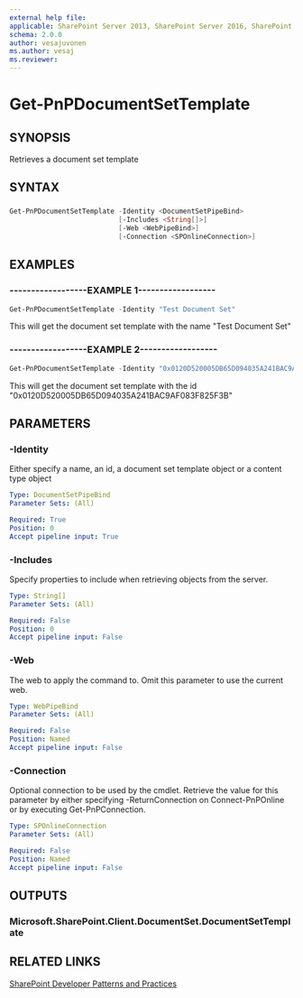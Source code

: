 ```yaml
---
external help file:
applicable: SharePoint Server 2013, SharePoint Server 2016, SharePoint Server 2019, SharePoint Online
schema: 2.0.0
author: vesajuvonen
ms.author: vesaj
ms.reviewer:
---
```

# Get-PnPDocumentSetTemplate

## SYNOPSIS
Retrieves a document set template

## SYNTAX 

### 
```powershell
Get-PnPDocumentSetTemplate -Identity <DocumentSetPipeBind>
                           [-Includes <String[]>]
                           [-Web <WebPipeBind>]
                           [-Connection <SPOnlineConnection>]
```

## EXAMPLES

### ------------------EXAMPLE 1------------------
```powershell
Get-PnPDocumentSetTemplate -Identity "Test Document Set"
```

This will get the document set template with the name "Test Document Set"

### ------------------EXAMPLE 2------------------
```powershell
Get-PnPDocumentSetTemplate -Identity "0x0120D520005DB65D094035A241BAC9AF083F825F3B"
```

This will get the document set template with the id "0x0120D520005DB65D094035A241BAC9AF083F825F3B"

## PARAMETERS

### -Identity
Either specify a name, an id, a document set template object or a content type object

```yaml
Type: DocumentSetPipeBind
Parameter Sets: (All)

Required: True
Position: 0
Accept pipeline input: True
```

### -Includes
Specify properties to include when retrieving objects from the server.

```yaml
Type: String[]
Parameter Sets: (All)

Required: False
Position: 0
Accept pipeline input: False
```

### -Web
The web to apply the command to. Omit this parameter to use the current web.

```yaml
Type: WebPipeBind
Parameter Sets: (All)

Required: False
Position: Named
Accept pipeline input: False
```

### -Connection
Optional connection to be used by the cmdlet. Retrieve the value for this parameter by either specifying -ReturnConnection on Connect-PnPOnline or by executing Get-PnPConnection.

```yaml
Type: SPOnlineConnection
Parameter Sets: (All)

Required: False
Position: Named
Accept pipeline input: False
```

## OUTPUTS

### Microsoft.SharePoint.Client.DocumentSet.DocumentSetTemplate

## RELATED LINKS

[SharePoint Developer Patterns and Practices](https://aka.ms/sppnp)
